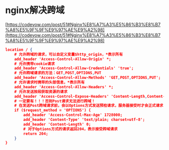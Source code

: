 # nginx解决跨域

[https://codevow.com/post/51#Nginx%E8%A7%A3%E5%86%B3%E8%B7%A8%E5%9F%9F%E9%97%AE%E9%A2%98](https://codevow.com/post/51#Nginx%E8%A7%A3%E5%86%B3%E8%B7%A8%E5%9F%9F%E9%97%AE%E9%A2%98)

```json
location / {  
    # 允许跨域的请求，可以自定义变量$http_origin，*表示所有  
    add_header 'Access-Control-Allow-Origin' *;  
    # 允许携带cookie请求  
    add_header 'Access-Control-Allow-Credentials' 'true';  
    # 允许跨域请求的方法：GET,POST,OPTIONS,PUT  
    add_header 'Access-Control-Allow-Methods' 'GET,POST,OPTIONS,PUT';  
    # 允许请求时携带的头部信息，*表示所有  
    add_header 'Access-Control-Allow-Headers' *;  
    # 允许发送按段获取资源的请求  
    add_header 'Access-Control-Expose-Headers' 'Content-Length,Content-Range';  
    # 一定要有！！！否则Post请求无法进行跨域！  
    # 在发送Post跨域请求前，会以Options方式发送预检请求，服务器接受时才会正式请求  
    if ($request_method = 'OPTIONS') {  
        add_header 'Access-Control-Max-Age' 1728000;  
        add_header 'Content-Type' 'text/plain; charset=utf-8';  
        add_header 'Content-Length' 0;  
        # 对于Options方式的请求返回204，表示接受跨域请求  
        return 204;  
    }  
}  
```